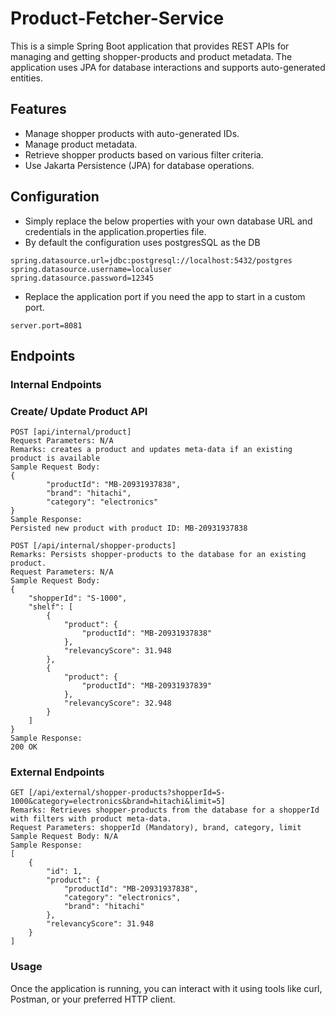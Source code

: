 # Product-Fetcher-Service
This is a simple Spring Boot application that provides REST APIs for managing and getting shopper-products and product metadata. 
The application uses JPA for database interactions and supports auto-generated entities. 

## Features
* Manage shopper products with auto-generated IDs.
* Manage product metadata.
* Retrieve shopper products based on various filter criteria.
* Use Jakarta Persistence (JPA) for database operations.

## Configuration
* Simply replace the below properties with your own database URL and credentials in the application.properties file.
* By default the configuration uses postgresSQL as the DB
```
spring.datasource.url=jdbc:postgresql://localhost:5432/postgres
spring.datasource.username=localuser
spring.datasource.password=12345
```
* Replace the application port if you need the app to start in a custom port.
```
server.port=8081
```
## Endpoints
### Internal Endpoints
### Create/ Update Product API
```
POST [api/internal/product]
Request Parameters: N/A
Remarks: creates a product and updates meta-data if an existing product is available
Sample Request Body: 
{
        "productId": "MB-20931937838",
        "brand": "hitachi",
        "category": "electronics"
}
Sample Response:
Persisted new product with product ID: MB-20931937838
```
```
POST [/api/internal/shopper-products]
Remarks: Persists shopper-products to the database for an existing product.
Request Parameters: N/A
Sample Request Body: 
{
    "shopperId": "S-1000",
    "shelf": [
        {
            "product": {
                "productId": "MB-20931937838"
            },
            "relevancyScore": 31.948
        },
        {
            "product": {
                "productId": "MB-20931937839"
            },
            "relevancyScore": 32.948
        }
    ]
}
Sample Response:
200 OK
```
### External Endpoints
```
GET [/api/external/shopper-products?shopperId=S-1000&category=electronics&brand=hitachi&limit=5]
Remarks: Retrieves shopper-products from the database for a shopperId with filters with product meta-data.
Request Parameters: shopperId (Mandatory), brand, category, limit                   
Sample Request Body: N/A
Sample Response:
[
    {
        "id": 1,
        "product": {
            "productId": "MB-20931937838",
            "category": "electronics",
            "brand": "hitachi"
        },
        "relevancyScore": 31.948
    }
]
```
### Usage 
Once the application is running, you can interact with it using tools like curl, Postman, or your preferred HTTP client.
